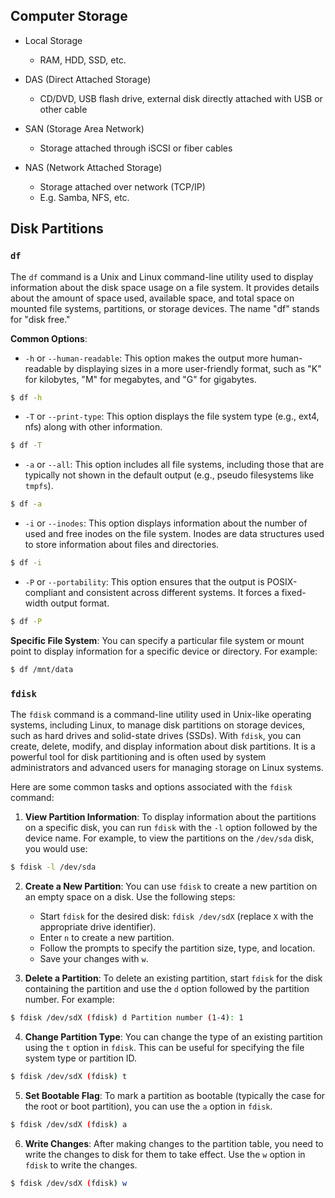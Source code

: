 
## Computer Storage

- Local Storage
	- RAM, HDD, SSD, etc.

- DAS (Direct Attached Storage)
	- CD/DVD, USB flash drive, external disk directly attached with USB or other cable

- SAN (Storage Area Network)
	- Storage attached through iSCSI or fiber cables

- NAS (Network Attached Storage)
	- Storage attached over network (TCP/IP)
	- E.g. Samba, NFS, etc.

## Disk Partitions 

### `df`

The `df` command is a Unix and Linux command-line utility used to display information about the disk space usage on a file system. It provides details about the amount of space used, available space, and total space on mounted file systems, partitions, or storage devices. The name "df" stands for "disk free."

**Common Options**:

- `-h` or `--human-readable`: This option makes the output more human-readable by displaying sizes in a more user-friendly format, such as "K" for kilobytes, "M" for megabytes, and "G" for gigabytes.
    
```bash
$ df -h
```
    
- `-T` or `--print-type`: This option displays the file system type (e.g., ext4, nfs) along with other information.

```bash
$ df -T
```
    
- `-a` or `--all`: This option includes all file systems, including those that are typically not shown in the default output (e.g., pseudo filesystems like `tmpfs`).
    
```bash
$ df -a
```
    
- `-i` or `--inodes`: This option displays information about the number of used and free inodes on the file system. Inodes are data structures used to store information about files and directories.
    
```bash
$ df -i
```
    
- `-P` or `--portability`: This option ensures that the output is POSIX-compliant and consistent across different systems. It forces a fixed-width output format.
    
```bash
$ df -P
```
    

**Specific File System**: You can specify a particular file system or mount point to display information for a specific device or directory. For example:

```bash
$ df /mnt/data
```

### `fdisk`

The `fdisk` command is a command-line utility used in Unix-like operating systems, including Linux, to manage disk partitions on storage devices, such as hard drives and solid-state drives (SSDs). With `fdisk`, you can create, delete, modify, and display information about disk partitions. It is a powerful tool for disk partitioning and is often used by system administrators and advanced users for managing storage on Linux systems.

Here are some common tasks and options associated with the `fdisk` command:

1. **View Partition Information**: To display information about the partitions on a specific disk, you can run `fdisk` with the `-l` option followed by the device name. For example, to view the partitions on the `/dev/sda` disk, you would use:
    
```bash
$ fdisk -l /dev/sda
```
    
2. **Create a New Partition**: You can use `fdisk` to create a new partition on an empty space on a disk. Use the following steps:
    
    - Start `fdisk` for the desired disk: `fdisk /dev/sdX` (replace `X` with the appropriate drive identifier).
    - Enter `n` to create a new partition.
    - Follow the prompts to specify the partition size, type, and location.
    - Save your changes with `w`.
3. **Delete a Partition**: To delete an existing partition, start `fdisk` for the disk containing the partition and use the `d` option followed by the partition number. For example:
    
```bash
$ fdisk /dev/sdX (fdisk) d Partition number (1-4): 1
```
    
4. **Change Partition Type**: You can change the type of an existing partition using the `t` option in `fdisk`. This can be useful for specifying the file system type or partition ID.
    
```bash
$ fdisk /dev/sdX (fdisk) t
```
    
5. **Set Bootable Flag**: To mark a partition as bootable (typically the case for the root or boot partition), you can use the `a` option in `fdisk`.
    
```bash
$ fdisk /dev/sdX (fdisk) a
```
    
6. **Write Changes**: After making changes to the partition table, you need to write the changes to disk for them to take effect. Use the `w` option in `fdisk` to write the changes.
    
```bash
$ fdisk /dev/sdX (fdisk) w
```

